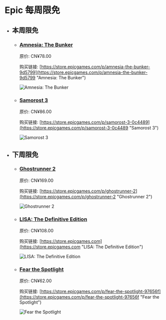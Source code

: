 # Epic 每周限免

- ## 本周限免


  - ### [Amnesia: The Bunker](https://store.epicgames.com/p/amnesia-the-bunker-9d5799 "Amnesia: The Bunker")

    原价: CN¥78.00

    购买链接: [https://store.epicgames.com/p/amnesia-the-bunker-9d5799](https://store.epicgames.com/p/amnesia-the-bunker-9d5799 "Amnesia: The Bunker")

    ![Amnesia: The Bunker](https://cdn1.epicgames.com/spt-assets/671aee4c8fb64a1c967d97f31f093e7a/amnesia-the-bunker-1x2n7.png)


  - ### [Samorost 3](https://store.epicgames.com/p/samorost-3-0c4489 "Samorost 3")

    原价: CN¥86.00

    购买链接: [https://store.epicgames.com/p/samorost-3-0c4489](https://store.epicgames.com/p/samorost-3-0c4489 "Samorost 3")

    ![Samorost 3](https://cdn1.epicgames.com/spt-assets/b2c854d46f0f46de8b14e1178b7e85fc/samorost-3-1ukhw.jpg)


- ## 下周限免


  - ### [Ghostrunner 2](https://store.epicgames.com/p/ghostrunner-2 "Ghostrunner 2")

    原价: CN¥169.00

    购买链接: [https://store.epicgames.com/p/ghostrunner-2](https://store.epicgames.com/p/ghostrunner-2 "Ghostrunner 2")

    ![Ghostrunner 2](https://cdn1.epicgames.com/offer/708f57aaa04b42ef885be16c8288f0ac/EGS_Ghostrunner2_OneMoreLevel_S1_2560x1440-15845148fae1d0cfd7f3e98c9b3ba6ba)


  - ### [LISA: The Definitive Edition](https://store.epicgames.com "LISA: The Definitive Edition")

    原价: CN¥108.00

    购买链接: [https://store.epicgames.com](https://store.epicgames.com "LISA: The Definitive Edition")

    ![LISA: The Definitive Edition](https://cdn1.epicgames.com/offer/ca3a9d16d131478c97fd56c138a6511a/EGS_LISATheDefinitiveEdition_DingalingProductions_Bundles_S1_2560x1440-55b66eb2046507e58eac435c21331bd5)


  - ### [Fear the Spotlight](https://store.epicgames.com/p/fear-the-spotlight-97656f "Fear the Spotlight")

    原价: CN¥62.00

    购买链接: [https://store.epicgames.com/p/fear-the-spotlight-97656f](https://store.epicgames.com/p/fear-the-spotlight-97656f "Fear the Spotlight")

    ![Fear the Spotlight](https://cdn1.epicgames.com/spt-assets/7440e6952704438cbb2e4f4dff02e00a/fear-the-spotlight-1ioq7.jpg)

